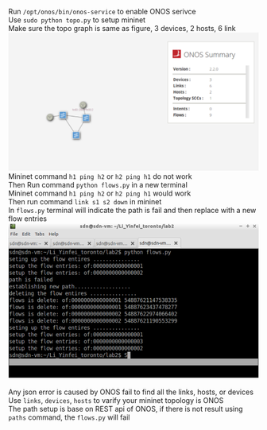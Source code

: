 Run `/opt/onos/bin/onos-service` to enable ONOS serivce <br>
Use `sudo python topo.py` to setup mininet <br>
Make sure the topo graph is same as figure, 3 devices, 2 hosts, 6 link<br>
![topology gui](topo.png "topology gui")
Mininet command `h1 ping h2` or `h2 ping h1` do not work<br>
Then Run command `python flows.py` in a new terminal<br> 
Mininet command `h1 ping h2` or `h2 ping h1` would work<br>
Then run command `link s1 s2 down` in mininet<br>
In `flows.py` terminal will indicate the path is fail and then replace with a new flow entries
![terminal result](output.png "terminal result")
<br>
<br>
Any json error is caused by ONOS fail to find all the links, hosts, or devices <br>
Use `links`, `devices`, `hosts` to varify your mininet topology is ONOS<br>
The path setup is base on REST api of ONOS, if there is not result using `paths` command, the `flows.py` will fail

